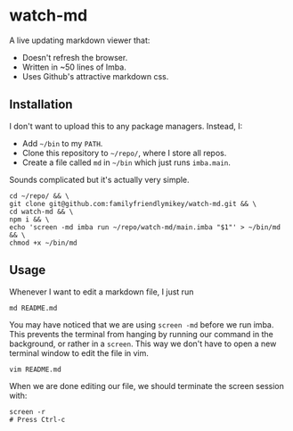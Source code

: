 # watch-md

A live updating markdown viewer that:
- Doesn't refresh the browser.
- Written in ~50 lines of Imba.
- Uses Github's attractive markdown css.

## Installation
I don't want to upload this to any package managers.
Instead, I:

- Add `~/bin` to my `PATH`.
- Clone this repository to `~/repo/`, where I store all repos.
- Create a file called `md` in `~/bin` which just runs `imba.main`.

Sounds complicated but it's actually very simple.

```
cd ~/repo/ && \
git clone git@github.com:familyfriendlymikey/watch-md.git && \
cd watch-md && \
npm i && \
echo 'screen -md imba run ~/repo/watch-md/main.imba "$1"' > ~/bin/md && \
chmod +x ~/bin/md
```

## Usage

Whenever I want to edit a markdown file, I just run

```
md README.md
```

You may have noticed that we are using `screen -md` before we run imba.
This prevents the terminal from hanging
by running our command in the background,
or rather in a `screen`.
This way we don't have to open a new
terminal window to edit the file in vim.

```
vim README.md
```

When we are done editing our file,
we should terminate the screen session with:

```
screen -r
# Press Ctrl-c
```
